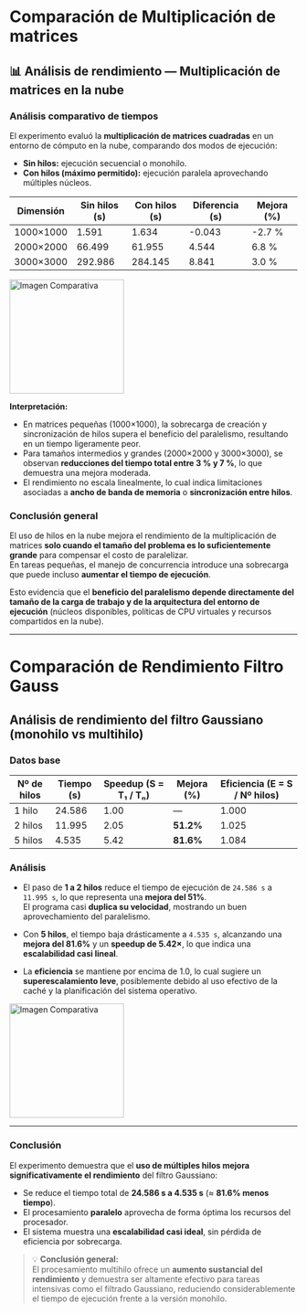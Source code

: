 # Comparación de Multiplicación de matrices
## 📊 Análisis de rendimiento — Multiplicación de matrices en la nube

### Análisis comparativo de tiempos

El experimento evaluó la **multiplicación de matrices cuadradas** en un entorno de cómputo en la nube, comparando dos modos de ejecución:

- **Sin hilos:** ejecución secuencial o monohilo.  
- **Con hilos (máximo permitido):** ejecución paralela aprovechando múltiples núcleos.

| Dimensión | Sin hilos (s) | Con hilos (s) | Diferencia (s) | Mejora (%) |
|------------|----------------|----------------|----------------|-------------|
| 1000×1000  | 1.591 | 1.634 | -0.043 | -2.7 % |
| 2000×2000  | 66.499 | 61.955 | 4.544 | 6.8 % |
| 3000×3000  | 292.986 | 284.145 | 8.841 | 3.0 % |

<img src="img/multiplicacion_matrices_cloud_barras.png" alt="Imagen Comparativa" width="200">

**Interpretación:**  
- En matrices pequeñas (1000×1000), la sobrecarga de creación y sincronización de hilos supera el beneficio del paralelismo, resultando en un tiempo ligeramente peor.  
- Para tamaños intermedios y grandes (2000×2000 y 3000×3000), se observan **reducciones del tiempo total entre 3 % y 7 %**, lo que demuestra una mejora moderada.  
- El rendimiento no escala linealmente, lo cual indica limitaciones asociadas a **ancho de banda de memoria** o **sincronización entre hilos**.  

### Conclusión general

El uso de hilos en la nube mejora el rendimiento de la multiplicación de matrices **solo cuando el tamaño del problema es lo suficientemente grande** para compensar el costo de paralelizar.  
En tareas pequeñas, el manejo de concurrencia introduce una sobrecarga que puede incluso **aumentar el tiempo de ejecución**.  

Esto evidencia que el **beneficio del paralelismo depende directamente del tamaño de la carga de trabajo y de la arquitectura del entorno de ejecución** (núcleos disponibles, políticas de CPU virtuales y recursos compartidos en la nube).  


---

# Comparación de Rendimiento Filtro Gauss

## Análisis de rendimiento del filtro Gaussiano (monohilo vs multihilo)

### Datos base

| Nº de hilos | Tiempo (s) | Speedup (S = T₁ / Tₙ) | Mejora (%) | Eficiencia (E = S / Nº hilos) |
|--------------|-------------|----------------------|-------------|-------------------------------|
| 1 hilo       | 24.586      | 1.00                | —           | 1.000                         |
| 2 hilos      | 11.995      | 2.05                | **51.2%**   | 1.025                         |
| 5 hilos      | 4.535       | 5.42                | **81.6%**   | 1.084                         |


### Análisis

- El paso de **1 a 2 hilos** reduce el tiempo de ejecución de `24.586 s` a `11.995 s`, lo que representa una **mejora del 51%**.  
  El programa casi **duplica su velocidad**, mostrando un buen aprovechamiento del paralelismo.

- Con **5 hilos**, el tiempo baja drásticamente a `4.535 s`, alcanzando una **mejora del 81.6%** y un **speedup de 5.42×**, lo que indica una **escalabilidad casi lineal**.

- La **eficiencia** se mantiene por encima de 1.0, lo cual sugiere un **superescalamiento leve**, posiblemente debido al uso efectivo de la caché y la planificación del sistema operativo.

<img src="img/comparativa_filtro_gauss.png" alt="Imagen Comparativa" width="200">

---

### Conclusión

El experimento demuestra que el **uso de múltiples hilos mejora significativamente el rendimiento** del filtro Gaussiano:

- Se reduce el tiempo total de **24.586 s a 4.535 s** (≈ **81.6% menos tiempo**).  
- El procesamiento **paralelo** aprovecha de forma óptima los recursos del procesador.  
- El sistema muestra una **escalabilidad casi ideal**, sin pérdida de eficiencia por sobrecarga.

> 💡 **Conclusión general:**  
> El procesamiento multihilo ofrece un **aumento sustancial del rendimiento** y demuestra ser altamente efectivo para tareas intensivas como el filtrado Gaussiano, reduciendo considerablemente el tiempo de ejecución frente a la versión monohilo.
